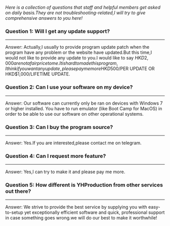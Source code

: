 *Here is a collection of questions that staff and helpful members get asked on daily basis.They are not troubleshooting-related,I will try to give comprehensive answers to you here!*

### Question 1: Will I get any update support?

---

Answer: Actually,I usually to provide program update patch when the program have any problem or the website have updated.But this time,I would not like to provide any update to you.I would like to say $HKD2,000 are not a fair price to me.It is hard to made this program,I think if you want any update,please pay me more HKD$500/PER UPDATE OR HKD$1,000/LIFETIME UPDATE.

### Question 2: Can I use your software on my device?

---

Answer: Our software can currently only be ran on devices with Windows 7 or higher installed. You have to run emulator (like Boot Camp for MacOS) in order to be able to use our software on other operational systems.


### Question 3: Can I buy the program source?

---

Answer: Yes.If you are interested,please contact me on telegram.


### Question 4: Can I request more feature?

---

Answer: Yes,I can try to make it and please pay me more.

### Question 5: How different is YHProduction from other services out there?

---

Answer: We strive to provide the best service by supplying you with easy-to-setup yet exceptionally efficient software and quick, professional support in case something goes wrong.we will do our best to make it worthwhile!
